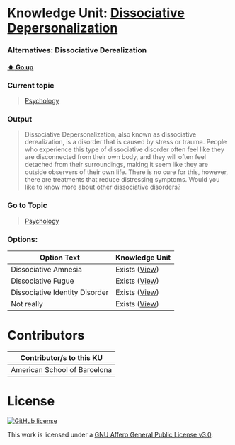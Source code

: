 # Knowledge Unit: [Dissociative Depersonalization](../../knowledge_units/psychology/dissociative-depersonalization.md)
### Alternatives:   Dissociative Derealization 
#### [:arrow_up: Go up](../../topics/psychology.md)
### Current topic
> [Psychology](../../topics/psychology.md)
### Output
> Dissociative Depersonalization, also known as dissociative derealization, is a disorder that is caused by stress or trauma. People who experience this type of dissociative disorder often feel like they are disconnected from their own body, and they will often feel detached from their surroundings, making it seem like they are outside observers of their own life. There is no cure for this, however, there are treatments that reduce distressing symptoms. Would you like to know more about other dissociative disorders?
### Go to Topic
> [Psychology](../../topics/psychology.md)

### Options: 

| Option Text | Knowledge Unit |
| - | - |  
| Dissociative Amnesia  |  Exists ([View](../../knowledge_units/psychology/dissociative-amnesia.md))  |  
| Dissociative Fugue  |  Exists ([View](../../knowledge_units/psychology/dissociative-fugue.md))  |  
| Dissociative Identity Disorder  |  Exists ([View](../../knowledge_units/psychology/dissociative-identity-disorder.md))  |  
| Not really  |  Exists ([View](../../knowledge_units/psychology/not-really.md))  | 

# Contributors

| Contributor/s to this KU |
| - | 
| American School of Barcelona |

# License
[![GitHub license](https://img.shields.io/github/license/inbrainz/cerebro)](https://github.com/inbrainz/cerebro/blob/master/LICENSE)

This work is licensed under a [GNU Affero General Public License v3.0](https://www.gnu.org/licenses/agpl-3.0.txt).